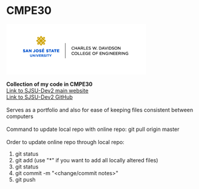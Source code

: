 # CMPE30

![](sjsuSponsor.jpg) <br/>

**Collection of my code in CMPE30**<br/>
[Link to SJSU-Dev2 main website](https://sjsu-dev2.readthedocs.io/en/latest/)<br/>
[Link to SJSU-Dev2 GitHub](https://github.com/kammce/SJSU-Dev2)<br/>
<br/>
Serves as a portfolio and also for ease of keeping files consistent between computers<br/>
<br/>
Command to update local repo with online repo: git pull origin master<br/>
<br/>
Order to update online repo through local repo:<br/>
1. git status<br/>
2. git add <file> (use "*" if you want to add all locally altered files)<br/>
3. git status<br/>
4. git commit -m "<change/commit notes>" <br/>
5. git push <br/>
